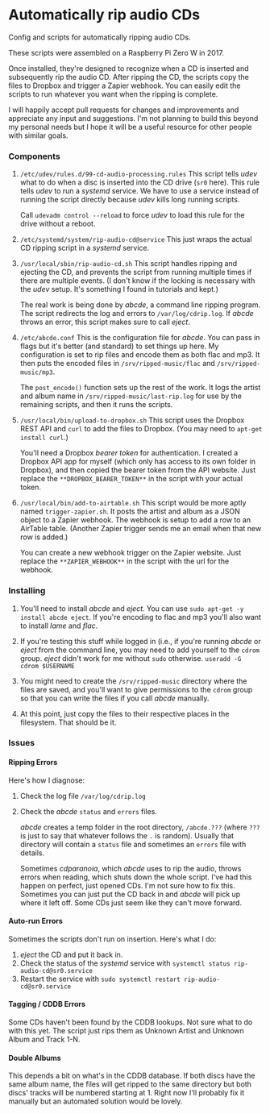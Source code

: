 # Automatically rip audio CDs
Config and scripts for automatically ripping audio CDs.

These scripts were assembled on a Raspberry Pi Zero W in 2017.

Once installed, they're designed to recognize when a CD is inserted
and subsequently rip the audio CD. After ripping the CD, the scripts
copy the files to Dropbox and trigger a Zapier webhook. You can easily
edit the scripts to run whatever you want when the ripping is complete.

I will happily accept pull requests for changes and improvements and appreciate
any input and suggestions. I'm not planning to build this beyond my personal
needs but I hope it will be a useful resource for other people with similar
goals.

### Components
1. `/etc/udev/rules.d/99-cd-audio-processing.rules` This script tells *udev* what to do when a disc is inserted into the CD drive
(`sr0` here). This rule tells *udev* to run a *systemd* service. We have to use
a service instead of running the script directly because *udev* kills long
running scripts.

   Call `udevadm control --reload` to force *udev* to load this rule for the drive
 without a reboot.

2. `/etc/systemd/system/rip-audio-cd@service` This just wraps the actual CD
ripping script in a *systemd* service.

3. `/usr/local/sbin/rip-audio-cd.sh` This script handles ripping and ejecting
the CD, and prevents the script from running multiple times if there are
multiple events. (I don't know if the locking is necessary with the *udev*
setup. It's something I found in tutorials and kept.)

   The real work is being done by *abcde*, a command line ripping program. The
 script redirects the log and errors to `/var/log/cdrip.log`. If *abcde* throws
 an error, this script makes sure to call *eject*.

4. `/etc/abcde.conf` This is the configuration file for *abcde*. You can pass
in flags but it's better (and standard) to set things up here. My configuration
is set to rip files and encode them as both flac and mp3. It then puts the
encoded files in `/srv/ripped-music/flac` and `/srv/ripped-music/mp3`.

   The `post_encode()` function sets up the rest of the work. It logs the artist
 and album name in `/srv/ripped-music/last-rip.log` for use by the remaining
 scripts, and then it runs the scripts.

5. `/usr/local/bin/upload-to-dropbox.sh` This script uses the Dropbox REST API
and `curl` to add the files to Dropbox. (You may need to `apt-get install
curl`.)

   You'll need a Dropbox *bearer token* for authentication. I created a Dropbox
 API app for myself (which only has access to its own folder in Dropbox), and
 then copied the bearer token from the API website. Just replace the
 `**DROPBOX_BEARER_TOKEN**` in the script with your actual token.

6. `/usr/local/bin/add-to-airtable.sh` This script would be more aptly named
`trigger-zapier.sh`. It posts the artist and album as a JSON object to a Zapier
webhook. The webhook is setup to add a row to an AirTable table. (Another
Zapier trigger sends me an email when that new row is added.)

   You can create a new webhook trigger on the Zapier website. Just replace the
 `**ZAPIER_WEBHOOK**` in the script with the url for the webhook.


### Installing
1. You'll need to install *abcde* and *eject*. You can use `sudo apt-get -y install
abcde eject`. If you're encoding to flac and mp3 you'll also want to install
*lame* and *flac*.

2. If you're testing this stuff while logged in (i.e., if you're running *abcde*
or *eject* from the command line, you may need to add yourself to the `cdrom`
group. *eject* didn't work for me without `sudo` otherwise. `useradd -G cdrom
$USERNAME`

3. You might need to create the `/srv/ripped-music` directory where the files
are saved, and you'll want to give permissions to the `cdrom` group so that
you can write the files if you call *abcde* manually.

4. At this point, just copy the files to their respective places in the
filesystem. That should be it.

### Issues
#### Ripping Errors
Here's how I diagnose:

1. Check the log file `/var/log/cdrip.log`

2. Check the *abcde* `status` and `errors` files.

   *abcde* creates a temp folder in the root directory, `/abcde.???`
 (where `???` is just to say that whatever follows the `.` is random). Usually
 that directory will contain a `status` file and sometimes an `errors` file with
 details.
 
   Sometimes *cdparanoia*, which *abcde* uses to rip the audio, throws errors
when reading, which shuts down the whole script. I've had this happen on perfect,
just opened CDs. I'm not sure how to fix this. Sometimes you can just put the
CD back in and *abcde* will pick up where it left off. Some CDs just seem like
they can't move forward.

#### Auto-run Errors
Sometimes the scripts don't run on insertion. Here's what I do:

1. *eject* the CD and put it back in.
2. Check the status of the *systemd* service with `systemctl status rip-audio-cd@sr0.service`
3. Restart the service with `sudo systemctl restart rip-audio-cd@sr0.service`

#### Tagging / CDDB Errors
Some CDs haven't been found by the CDDB lookups. Not sure what to do with this yet. The script
just rips them as Unknown Artist and Unknown Album and Track 1-N.

#### Double Albums
This depends a bit on what's in the CDDB database. If both discs have the same
album name, the files will get ripped to the same directory but both discs'
tracks will be numbered starting at 1. Right now I'll probably fix it manually
but an automated solution would be lovely.
